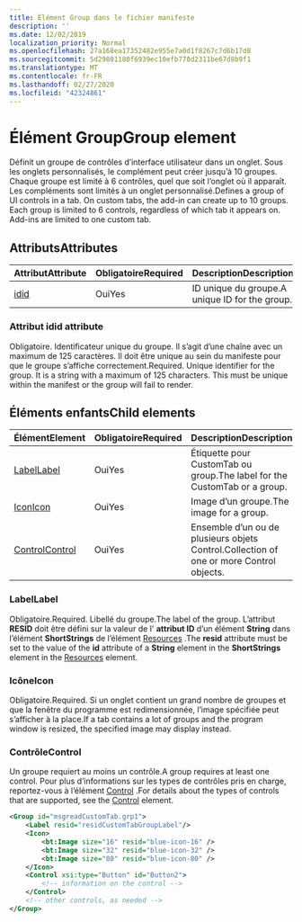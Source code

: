 ```yaml
---
title: Élément Group dans le fichier manifeste
description: ''
ms.date: 12/02/2019
localization_priority: Normal
ms.openlocfilehash: 27a168ea17352482e955e7a0d1f8267c7d6b17d8
ms.sourcegitcommit: 5d29801180f6939ec10efb778d2311be67d8b9f1
ms.translationtype: MT
ms.contentlocale: fr-FR
ms.lasthandoff: 02/27/2020
ms.locfileid: "42324861"
---
```

# <a name="group-element"></a><span data-ttu-id="40323-102">Élément Group</span><span class="sxs-lookup"><span data-stu-id="40323-102">Group element</span></span>

<span data-ttu-id="40323-p101">Définit un groupe de contrôles d’interface utilisateur dans un onglet.  Sous les onglets personnalisés, le complément peut créer jusqu’à 10 groupes. Chaque groupe est limité à 6 contrôles, quel que soit l’onglet où il apparaît. Les compléments sont limités à un onglet personnalisé.</span><span class="sxs-lookup"><span data-stu-id="40323-p101">Defines a group of UI controls in a tab.  On custom tabs, the add-in can create up to 10 groups. Each group is limited to 6 controls, regardless of which tab it appears on. Add-ins are limited to one custom tab.</span></span>

## <a name="attributes"></a><span data-ttu-id="40323-106">Attributs</span><span class="sxs-lookup"><span data-stu-id="40323-106">Attributes</span></span>

|  <span data-ttu-id="40323-107">Attribut</span><span class="sxs-lookup"><span data-stu-id="40323-107">Attribute</span></span>  |  <span data-ttu-id="40323-108">Obligatoire</span><span class="sxs-lookup"><span data-stu-id="40323-108">Required</span></span>  |  <span data-ttu-id="40323-109">Description</span><span class="sxs-lookup"><span data-stu-id="40323-109">Description</span></span>  |
|:-----|:-----|:-----|
|  [<span data-ttu-id="40323-110">id</span><span class="sxs-lookup"><span data-stu-id="40323-110">id</span></span>](#id-attribute)  |  <span data-ttu-id="40323-111">Oui</span><span class="sxs-lookup"><span data-stu-id="40323-111">Yes</span></span>  | <span data-ttu-id="40323-112">ID unique du groupe.</span><span class="sxs-lookup"><span data-stu-id="40323-112">A unique ID for the group.</span></span>|

### <a name="id-attribute"></a><span data-ttu-id="40323-113">Attribut id</span><span class="sxs-lookup"><span data-stu-id="40323-113">id attribute</span></span>

<span data-ttu-id="40323-p102">Obligatoire. Identificateur unique du groupe. Il s’agit d’une chaîne avec un maximum de 125 caractères. Il doit être unique au sein du manifeste pour que le groupe s’affiche correctement.</span><span class="sxs-lookup"><span data-stu-id="40323-p102">Required. Unique identifier for the group. It is a string with a maximum of 125 characters. This must be unique within the manifest or the group will fail to render.</span></span>

## <a name="child-elements"></a><span data-ttu-id="40323-118">Éléments enfants</span><span class="sxs-lookup"><span data-stu-id="40323-118">Child elements</span></span>
|  <span data-ttu-id="40323-119">Élément</span><span class="sxs-lookup"><span data-stu-id="40323-119">Element</span></span> |  <span data-ttu-id="40323-120">Obligatoire</span><span class="sxs-lookup"><span data-stu-id="40323-120">Required</span></span>  |  <span data-ttu-id="40323-121">Description</span><span class="sxs-lookup"><span data-stu-id="40323-121">Description</span></span>  |
|:-----|:-----|:-----|
|  [<span data-ttu-id="40323-122">Label</span><span class="sxs-lookup"><span data-stu-id="40323-122">Label</span></span>](#label)      | <span data-ttu-id="40323-123">Oui</span><span class="sxs-lookup"><span data-stu-id="40323-123">Yes</span></span> |  <span data-ttu-id="40323-124">Étiquette pour CustomTab ou group.</span><span class="sxs-lookup"><span data-stu-id="40323-124">The label for the CustomTab or a group.</span></span>  |
|  [<span data-ttu-id="40323-125">Icon</span><span class="sxs-lookup"><span data-stu-id="40323-125">Icon</span></span>](icon.md)      | <span data-ttu-id="40323-126">Oui</span><span class="sxs-lookup"><span data-stu-id="40323-126">Yes</span></span> |  <span data-ttu-id="40323-127">Image d’un groupe.</span><span class="sxs-lookup"><span data-stu-id="40323-127">The image for a group.</span></span>  |
|  [<span data-ttu-id="40323-128">Control</span><span class="sxs-lookup"><span data-stu-id="40323-128">Control</span></span>](#control)    | <span data-ttu-id="40323-129">Oui</span><span class="sxs-lookup"><span data-stu-id="40323-129">Yes</span></span> |  <span data-ttu-id="40323-130">Ensemble d’un ou de plusieurs objets Control.</span><span class="sxs-lookup"><span data-stu-id="40323-130">Collection of one or more Control objects.</span></span>  |

### <a name="label"></a><span data-ttu-id="40323-131">Label</span><span class="sxs-lookup"><span data-stu-id="40323-131">Label</span></span> 

<span data-ttu-id="40323-132">Obligatoire.</span><span class="sxs-lookup"><span data-stu-id="40323-132">Required.</span></span> <span data-ttu-id="40323-133">Libellé du groupe.</span><span class="sxs-lookup"><span data-stu-id="40323-133">The label of the group.</span></span> <span data-ttu-id="40323-134">L’attribut **RESID** doit être défini sur la valeur de l' **attribut ID** d’un élément **String** dans l’élément **ShortStrings** de l’élément [Resources](resources.md) .</span><span class="sxs-lookup"><span data-stu-id="40323-134">The **resid** attribute must be set to the value of the **id** attribute of a **String** element in the **ShortStrings** element in the [Resources](resources.md) element.</span></span>

### <a name="icon"></a><span data-ttu-id="40323-135">Icône</span><span class="sxs-lookup"><span data-stu-id="40323-135">Icon</span></span>

<span data-ttu-id="40323-136">Obligatoire.</span><span class="sxs-lookup"><span data-stu-id="40323-136">Required.</span></span> <span data-ttu-id="40323-137">Si un onglet contient un grand nombre de groupes et que la fenêtre du programme est redimensionnée, l’image spécifiée peut s’afficher à la place.</span><span class="sxs-lookup"><span data-stu-id="40323-137">If a tab contains a lot of groups and the program window is resized, the specified image may display instead.</span></span>

### <a name="control"></a><span data-ttu-id="40323-138">Contrôle</span><span class="sxs-lookup"><span data-stu-id="40323-138">Control</span></span>
<span data-ttu-id="40323-139">Un groupe requiert au moins un contrôle.</span><span class="sxs-lookup"><span data-stu-id="40323-139">A group requires at least one control.</span></span> <span data-ttu-id="40323-140">Pour plus d’informations sur les types de contrôles pris en charge, reportez-vous à l’élément [Control](control.md) .</span><span class="sxs-lookup"><span data-stu-id="40323-140">For details about the types of controls that are supported, see the [Control](control.md) element.</span></span>

```xml
<Group id="msgreadCustomTab.grp1">
    <Label resid="residCustomTabGroupLabel"/>
    <Icon>
        <bt:Image size="16" resid="blue-icon-16" />
        <bt:Image size="32" resid="blue-icon-32" />
        <bt:Image size="80" resid="blue-icon-80" />
    </Icon>
    <Control xsi:type="Button" id="Button2">
        <!-- information on the control -->
    </Control>
    <!-- other controls, as needed -->
</Group>
```
